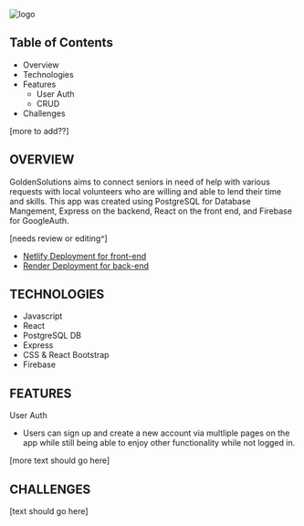 ![logo](front-end/src/images/logoGS.png) 

## Table of Contents

- Overview
- Technologies
- Features
    - User Auth
    - CRUD
- Challenges

[more to add??]

## OVERVIEW

GoldenSolutions aims to connect seniors in need of help with various requests with local volunteers who are willing and able to lend their time and skills. This app was created using PostgreSQL for Database Mangement, Express on the backend, React on the front end, and Firebase for GoogleAuth.

[needs review or editing^]

- [Netlify Deployment for front-end](https://goldensolutions.netlify.app/)
- [Render Deployment for back-end](https://goldensolutions-5z0f.onrender.com/)

## TECHNOLOGIES

- Javascript
- React
- PostgreSQL DB
- Express
- CSS & React Bootstrap
- Firebase

## FEATURES

User Auth

- Users can sign up and create a new account via multliple pages on the app while still being able to enjoy other functionality while not logged in.

[more text should go here]

## CHALLENGES

[text should go here]